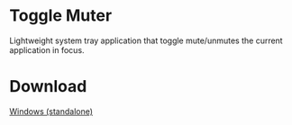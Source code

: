 # Toggle Muter
Lightweight system tray application that toggle mute/unmutes the current application in focus.

# Download
[Windows (standalone)]([https://website-name.com](https://github.com/drewmarsh/toggle-muter/releases/)https://github.com/drewmarsh/toggle-muter/releases/)
